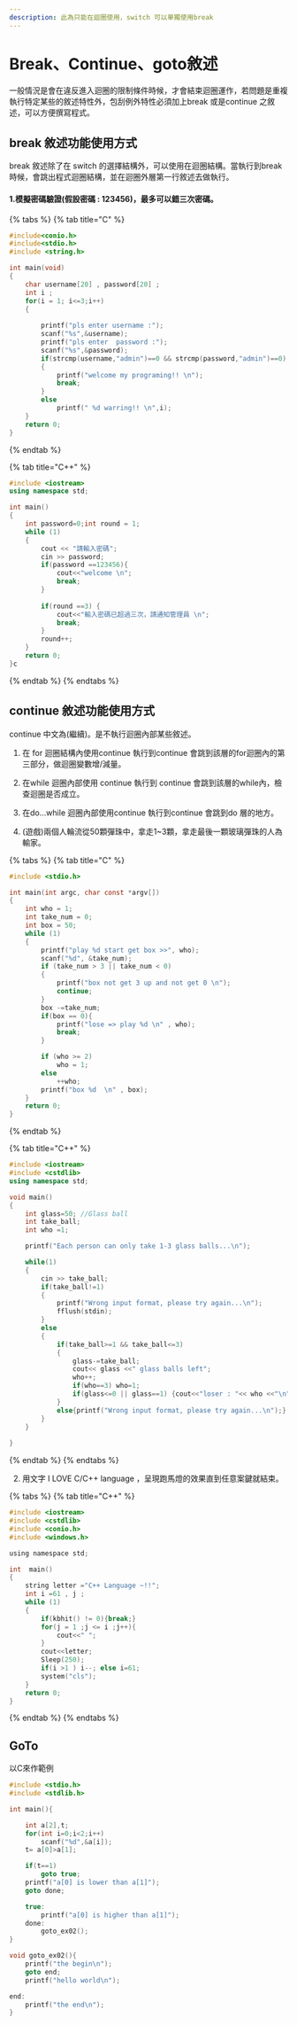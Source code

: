 ```yaml
---
description: 此為只能在迴圈使用，switch 可以單獨使用break
---
```


# Break、Continue、goto敘述

一般情況是會在違反進入迴圈的限制條件時候，才會結束迴圈運作，若問題是重複執行特定某些的敘述特性外，包刮例外特性必須加上break 或是continue 之敘述，可以方便撰寫程式。

## break 敘述功能使用方式 

break 敘述除了在 switch 的選擇結構外，可以使用在迴圈結構。當執行到break 時候，會跳出程式迴圈結構，並在迴圈外層第一行敘述去做執行。

#### 1.模擬密碼驗證\(假設密碼 : 123456\)，最多可以錯三次密碼。

{% tabs %}
{% tab title="C" %}
```c
#include<conio.h>
#include<stdio.h>
#include <string.h>

int main(void)
{
	char username[20] , password[20] ;
	int i ; 
	for(i = 1; i<=3;i++)
	{
		
		printf("pls enter username :");
		scanf("%s",&username);
		printf("pls enter  password :");
		scanf("%s",&password);
		if(strcmp(username,"admin")==0 && strcmp(password,"admin")==0)
		{
			printf("welcome my programing!! \n");
			break;
		}
		else
			printf(" %d warring!! \n",i);
	}	
    return 0; 
}
```
{% endtab %}

{% tab title="C++" %}
```cpp
#include <iostream>
using namespace std;

int main()
{
    int password=0;int round = 1;
    while (1)
    {
        cout << "請輸入密碼";
        cin >> password;
        if(password ==123456){
            cout<<"welcome \n";
            break;
        }
         
        if(round ==3) {
            cout<<"輸入密碼已超過三次，請通知管理員 \n";
            break;
        } 
        round++;
    }
    return 0;
}c
```
{% endtab %}
{% endtabs %}

## continue 敘述功能使用方式

continue 中文為\(繼續\)。是不執行迴圈內部某些敘述。

1. 在 for 迴圈結構內使用continue 執行到continue 會跳到該層的for迴圈內的第三部分，做迴圈變數增/減量。
2. 在while 迴圈內部使用 continue 執行到 continue 會跳到該層的while內，檢查迴圈是否成立。
3. 在do...while 迴圈內部使用continue 執行到continue 會跳到do 層的地方。

1. \(遊戲\)兩個人輪流從50顆彈珠中，拿走1~3顆，拿走最後一顆玻璃彈珠的人為輸家。

{% tabs %}
{% tab title="C" %}
```c
#include <stdio.h>

int main(int argc, char const *argv[])
{
    int who = 1;
    int take_num = 0;
    int box = 50;
    while (1)
    {
        printf("play %d start get box >>", who);
        scanf("%d", &take_num);
        if (take_num > 3 || take_num < 0)
        {
            printf("box not get 3 up and not get 0 \n");
            continue;
        }
        box -=take_num;
        if(box == 0){
            printf("lose => play %d \n" , who);
            break;
        }

        if (who >= 2)
            who = 1;
        else
            ++who;
        printf("box %d  \n" , box);
    }
    return 0;
}

```
{% endtab %}

{% tab title="C++" %}
```cpp
#include <iostream>
#include <cstdlib>
using namespace std;

void main()
{
    int glass=50; //Glass ball
    int take_ball; 
    int who =1;

    printf("Each person can only take 1-3 glass balls...\n");

    while(1)
    {
        cin >> take_ball;
        if(take_ball!=1)
        {
            printf("Wrong input format, please try again...\n");
            fflush(stdin);
        }
        else
        {
            if(take_ball>=1 && take_ball<=3)
            {
                glass-=take_ball;
                cout<< glass <<" glass balls left";
                who++;
                if(who==3) who=1;
                if(glass<=0 || glass==1) {cout<<"loser : "<< who <<"\n";break;} 
            }
            else{printf("Wrong input format, please try again...\n");}
        }
    }
    
}
```
{% endtab %}
{% endtabs %}

2. 用文字 I LOVE C/C++ language ，呈現跑馬燈的效果直到任意案鍵就結束。

{% tabs %}
{% tab title="C++" %}
```c
#include <iostream>
#include <cstdlib>
#include <conio.h>
#include <windows.h>

using namespace std;

int  main()
{
    string letter ="C++ Language ~!!";
    int i =61 , j ; 
    while (1)
    {
        if(kbhit() != 0){break;}
        for(j = 1 ;j <= i ;j++){
            cout<<" ";
        }
        cout<<letter;
        Sleep(250);          
        if(i >1 ) i--; else i=61;
        system("cls"); 
    }
    return 0;
}
```
{% endtab %}
{% endtabs %}

## GoTo

以C來作範例

```c
#include <stdio.h>
#include <stdlib.h>

int main(){

    int a[2],t;
    for(int i=0;i<2;i++)
        scanf("%d",&a[i]);
    t= a[0]>a[1];

    if(t==1)
        goto true;
    printf("a[0] is lower than a[1]");
    goto done;

    true:
        printf("a[0] is higher than a[1]");
    done:
        goto_ex02();
}

void goto_ex02(){
    printf("the begin\n");
	goto end;
	printf("hello world\n");

end:
	printf("the end\n");
}

```

